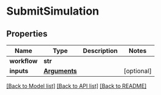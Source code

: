 # SubmitSimulation

## Properties
Name | Type | Description | Notes
------------ | ------------- | ------------- | -------------
**workflow** | **str** |  | 
**inputs** | [**Arguments**](Arguments.md) |  | [optional] 

[[Back to Model list]](../README.md#documentation-for-models) [[Back to API list]](../README.md#documentation-for-api-endpoints) [[Back to README]](../README.md)


